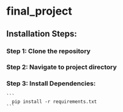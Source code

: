 # final_project

## Installation Steps:

### Step 1: Clone the repository

### Step 2: Navigate to project directory

### Step 3: Install Dependencies:
    ```
      pip install -r requirements.txt
    ```
